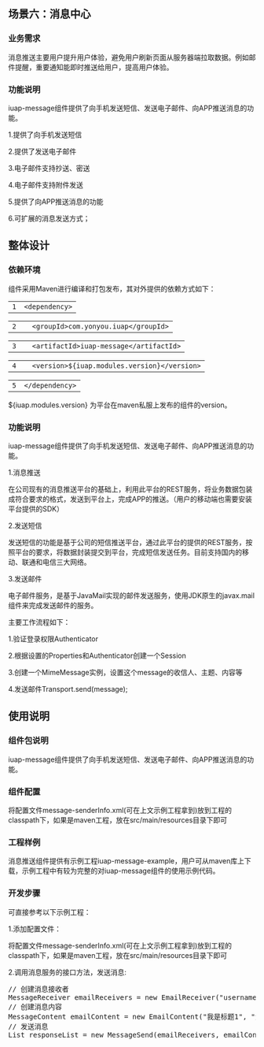 ## 场景六：消息中心

### 业务需求

消息推送主要用户提升用户体验，避免用户刷新页面从服务器端拉取数据。例如邮件提醒，重要通知能即时推送给用户，提高用户体验。

### 功能说明

iuap-message组件提供了向手机发送短信、发送电子邮件、向APP推送消息的功能。

1.提供了向手机发送短信

2.提供了发送电子邮件

3.电子邮件支持抄送、密送

4.电子邮件支持附件发送

5.提供了向APP推送消息的功能

6.可扩展的消息发送方式；

## 整体设计

### 依赖环境

组件采用Maven进行编译和打包发布，其对外提供的依赖方式如下：

<div class="lines"><div class="line alt1"><table><tbody><tr><td class="number"><code>1</code></td><td class="content"><code class="plain">&lt;dependency&gt;</code></td></tr></tbody></table></div><div class="line alt2"><table><tbody><tr><td class="number"><code>2</code></td><td class="content"><code class="spaces">&nbsp;&nbsp;</code><code class="plain">&lt;groupId&gt;com.yonyou.iuap&lt;/groupId&gt;</code></td></tr></tbody></table></div><div class="line alt1"><table><tbody><tr><td class="number"><code>3</code></td><td class="content"><code class="spaces">&nbsp;&nbsp;</code><code class="plain">&lt;artifactId&gt;iuap-message&lt;/artifactId&gt;</code></td></tr></tbody></table></div><div class="line alt2"><table><tbody><tr><td class="number"><code>4</code></td><td class="content"><code class="spaces">&nbsp;&nbsp;</code><code class="plain">&lt;version&gt;${iuap.modules.version}&lt;/version&gt;</code></td></tr></tbody></table></div><div class="line alt1"><table><tbody><tr><td class="number"><code>5</code></td><td class="content"><code class="plain">&lt;/dependency&gt;</code></td></tr></tbody></table></div></div>

${iuap.modules.version} 为平台在maven私服上发布的组件的version。


### 功能说明

iuap-message组件提供了向手机发送短信、发送电子邮件、向APP推送消息的功能。

1.消息推送 

在公司现有的消息推送平台的基础上，利用此平台的REST服务，将业务数据包装成符合要求的格式，发送到平台上，完成APP的推送。（用户的移动端也需要安装平台提供的SDK）

2.发送短信 

发送短信的功能是基于公司的短信推送平台，通过此平台的提供的REST服务，按照平台的要求，将数据封装提交到平台，完成短信发送任务。目前支持国内的移动、联通和电信三大网络。

3.发送邮件 

电子邮件服务，是基于JavaMail实现的邮件发送服务，使用JDK原生的javax.mail组件来完成发送邮件的服务。

主要工作流程如下：

1.验证登录权限Authenticator

2.根据设置的Properties和Authenticator创建一个Session

3.创建一个MimeMessage实例，设置这个message的收信人、主题、内容等

4.发送邮件Transport.send(message);

## 使用说明

### 组件包说明

iuap-message组件提供了向手机发送短信、发送电子邮件、向APP推送消息的功能。

### 组件配置

将配置文件message-senderInfo.xml(可在上文示例工程拿到)放到工程的classpath下，如果是maven工程，放在src/main/resources目录下即可

### 工程样例

消息推送组件提供有示例工程iuap-message-example，用户可从maven库上下载，示例工程中有较为完整的对iuap-message组件的使用示例代码。

### 开发步骤

可直接参考以下示例工程：

1.添加配置文件：

将配置文件message-senderInfo.xml(可在上文示例工程拿到)放到工程的classpath下，如果是maven工程，放在src/main/resources目录下即可

2.调用消息服务的接口方法，发送消息:

<pre>
// 创建消息接收者
MessageReceiver emailReceivers = new EmailReceiver("username1@domain.com,username2@domain.com");
// 创建消息内容
MessageContent emailContent = new EmailContent("我是标题1", "测试内容1");
// 发送消息
List<MessageResponse> responseList = new MessageSend(emailReceivers, emailContent).send(); </pre>


